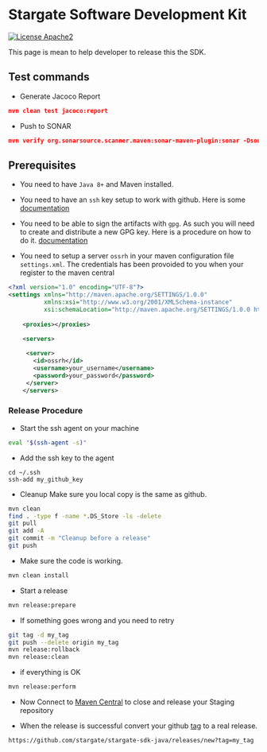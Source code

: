 # Stargate Software Development Kit

[![License Apache2](https://img.shields.io/hexpm/l/plug.svg)](http://www.apache.org/licenses/LICENSE-2.0)

This page is mean to help developer to release this the SDK.

## Test commands

- Generate Jacoco Report
```json
mvn clean test jacoco:report 
```

- Push to SONAR
```json
mvn verify org.sonarsource.scanner.maven:sonar-maven-plugin:sonar -Dsonar.projectKey=clun_stargate-sdk-java
```

## Prerequisites

- You need to have `Java 8+` and Maven installed.


- You need to have an `ssh` key setup to work with github. Here is some [documentation](https://docs.github.com/en/authentication/connecting-to-github-with-ssh/adding-a-new-ssh-key-to-your-github-account)


- You need to be able to sign the artifacts with `gpg`. As such you will need to create and distribute a new GPG key. Here is a procedure on how to do it. [documentation](https://dzone.com/articles/how-to-publish-artifacts-to-maven-central)


- You need to setup a server `ossrh` in your maven configuration file `settings.xml`. The credentials has been provoided to you when your register to the maven central


```xml
<?xml version="1.0" encoding="UTF-8"?>
<settings xmlns="http://maven.apache.org/SETTINGS/1.0.0" 
          xmlns:xsi="http://www.w3.org/2001/XMLSchema-instance" 
          xsi:schemaLocation="http://maven.apache.org/SETTINGS/1.0.0 http://maven.apache.org/xsd/settings-1.0.0.xsd">
  
    <proxies></proxies>

    <servers>
    
     <server>
       <id>ossrh</id>
       <username>your_username</username>
       <password>your_password</password>
     </server>
    </servers>
```


### Release Procedure

- Start the ssh agent on your machine

```bash
eval "$(ssh-agent -s)"
```

- Add the ssh key to the agent

```
cd ~/.ssh
ssh-add my_github_key
```

- Cleanup Make sure you local copy is the same as github.  

```bash
mvn clean
find . -type f -name *.DS_Store -ls -delete
git pull
git add -A
git commit -m "Cleanup before a release"
git push
```

- Make sure the code is working.

```bash
mvn clean install
```

- Start a release

```bash
mvn release:prepare
```

- If something goes wrong and you need to retry

```bash
git tag -d my_tag
git push --delete origin my_tag
mvn release:rollback
mvn release:clean
```

- if everything is OK

```bash
mvn release:perform
```

- Now Connect to [Maven Central](https://oss.sonatype.org/#stagingRepositories) to close and release your Staging repository

- When the release is successful convert your github [tag](https://github.com/stargate/stargate-sdk-java/tags) to a real release.

```bash
https://github.com/stargate/stargate-sdk-java/releases/new?tag=my_tag
```





